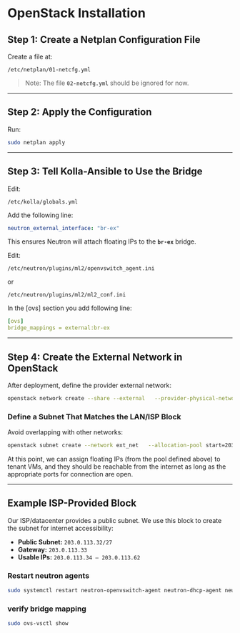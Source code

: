 # OpenStack Installation

## Step 1: Create a Netplan Configuration File

Create a file at:

```
/etc/netplan/01-netcfg.yml
```

> Note: The file **`02-netcfg.yml`** should be ignored for now.

---

## Step 2: Apply the Configuration

Run:

```bash
sudo netplan apply
```

---

## Step 3: Tell Kolla-Ansible to Use the Bridge

Edit:

```
/etc/kolla/globals.yml
```

Add the following line:

```yaml
neutron_external_interface: "br-ex"
```

This ensures Neutron will attach floating IPs to the **`br-ex`** bridge.

Edit:

```
/etc/neutron/plugins/ml2/openvswitch_agent.ini
```
or 
```
/etc/neutron/plugins/ml2/ml2_conf.ini
```
In the [ovs] section you add following line:

```yaml
[ovs]
bridge_mappings = external:br-ex
```
---

## Step 4: Create the External Network in OpenStack

After deployment, define the provider external network:

```bash
openstack network create --share --external   --provider-physical-network external   --provider-network-type flat ext_net
```

### Define a Subnet That Matches the LAN/ISP Block

Avoid overlapping with other networks:

```bash
openstack subnet create --network ext_net   --allocation-pool start=203.0.113.34,end=203.0.113.62   --gateway 203.0.113.33   --subnet-range 203.0.113.32/27 ext_subnet
```

At this point, we can assign floating IPs (from the pool defined above) to tenant VMs, and they should be reachable from the internet as long as the appropriate ports for connection are open.

---

## Example ISP-Provided Block

Our ISP/datacenter provides a public subnet. We use this block to create the subnet for internet accessibility:

- **Public Subnet:** `203.0.113.32/27`  
- **Gateway:** `203.0.113.33`  
- **Usable IPs:** `203.0.113.34 – 203.0.113.62`

### Restart neutron agents

```bash
sudo systemctl restart neutron-openvswitch-agent neutron-dhcp-agent neutron-l3-agent
```

### verify bridge mapping

```bash
sudo ovs-vsctl show
```
